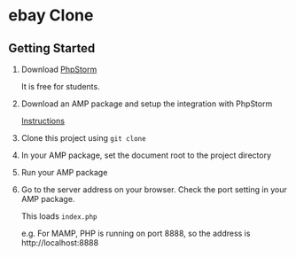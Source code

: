 # ebay Clone

## Getting Started

1. Download [PhpStorm](https://www.jetbrains.com/phpstorm/)
    
   It is free for students.

2. Download an AMP package and setup the integration with PhpStorm
   
   [Instructions](https://www.jetbrains.com/help/phpstorm/installing-an-amp-package.html#integrating-xampp)

3. Clone this project using `git clone`

4. In your AMP package, set the document root to the project directory

5. Run your AMP package

6. Go to the server address on your browser. Check the port setting in your AMP package.
   
   This loads `index.php`
   
   e.g. For MAMP, PHP is running on port 8888, so the address is http://localhost:8888
